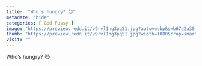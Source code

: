 ```yaml
---
title:  "Who’s hungry? 😈"
metadate: "hide"
categories: [ God Pussy ]
image: "https://preview.redd.it/v9rvl1ng3pq51.jpg?auto=webp&s=b67a2a30f9760c6849f59e121fb847cdf36d75e6"
thumb: "https://preview.redd.it/v9rvl1ng3pq51.jpg?width=1080&crop=smart&auto=webp&s=5d6a45fae1f2a5b9a17750a01612fc6d1f993d03"
visit: ""
---
```

Who’s hungry? 😈
